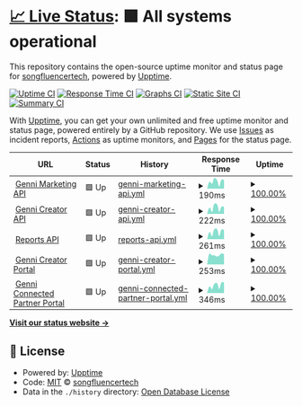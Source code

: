 # [📈 Live Status](https://status.genni.com/): <!--live status--> **🟩 All systems operational**

This repository contains the open-source uptime monitor and status page for [songfluencertech](https://status.genni.com/), powered by [Upptime](https://github.com/upptime/upptime).

[![Uptime CI](https://github.com/songfluencertech/status_page/workflows/Uptime%20CI/badge.svg)](https://github.com/songfluencertech/status_page/actions?query=workflow%3A%22Uptime+CI%22)
[![Response Time CI](https://github.com/songfluencertech/status_page/workflows/Response%20Time%20CI/badge.svg)](https://github.com/songfluencertech/status_page/actions?query=workflow%3A%22Response+Time+CI%22)
[![Graphs CI](https://github.com/songfluencertech/status_page/workflows/Graphs%20CI/badge.svg)](https://github.com/songfluencertech/status_page/actions?query=workflow%3A%22Graphs+CI%22)
[![Static Site CI](https://github.com/songfluencertech/status_page/workflows/Static%20Site%20CI/badge.svg)](https://github.com/songfluencertech/status_page/actions?query=workflow%3A%22Static+Site+CI%22)
[![Summary CI](https://github.com/songfluencertech/status_page/workflows/Summary%20CI/badge.svg)](https://github.com/songfluencertech/status_page/actions?query=workflow%3A%22Summary+CI%22)

With [Upptime](https://upptime.js.org), you can get your own unlimited and free uptime monitor and status page, powered entirely by a GitHub repository. We use [Issues](https://github.com/songfluencertech/status_page/issues) as incident reports, [Actions](https://github.com/songfluencertech/status_page/actions) as uptime monitors, and [Pages](https://status.genni.com/) for the status page.

<!--start: status pages-->
<!-- This summary is generated by Upptime (https://github.com/upptime/upptime) -->
<!-- Do not edit this manually, your changes will be overwritten -->
<!-- prettier-ignore -->
| URL | Status | History | Response Time | Uptime |
| --- | ------ | ------- | ------------- | ------ |
| <img alt="" src="https://icons.duckduckgo.com/ip3/portalapi.genni.com.ico" height="13"> [Genni Marketing API](https://portalapi.genni.com/api/v1/health-check) | 🟩 Up | [genni-marketing-api.yml](https://github.com/songfluencertech/status_page/commits/HEAD/history/genni-marketing-api.yml) | <details><summary><img alt="Response time graph" src="./graphs/genni-marketing-api/response-time-week.png" height="20"> 190ms</summary><br><a href="https://status.genni.com/history/genni-marketing-api"><img alt="Response time 173" src="https://img.shields.io/endpoint?url=https%3A%2F%2Fraw.githubusercontent.com%2Fsongfluencertech%2Fstatus_page%2FHEAD%2Fapi%2Fgenni-marketing-api%2Fresponse-time.json"></a><br><a href="https://status.genni.com/history/genni-marketing-api"><img alt="24-hour response time 225" src="https://img.shields.io/endpoint?url=https%3A%2F%2Fraw.githubusercontent.com%2Fsongfluencertech%2Fstatus_page%2FHEAD%2Fapi%2Fgenni-marketing-api%2Fresponse-time-day.json"></a><br><a href="https://status.genni.com/history/genni-marketing-api"><img alt="7-day response time 190" src="https://img.shields.io/endpoint?url=https%3A%2F%2Fraw.githubusercontent.com%2Fsongfluencertech%2Fstatus_page%2FHEAD%2Fapi%2Fgenni-marketing-api%2Fresponse-time-week.json"></a><br><a href="https://status.genni.com/history/genni-marketing-api"><img alt="30-day response time 159" src="https://img.shields.io/endpoint?url=https%3A%2F%2Fraw.githubusercontent.com%2Fsongfluencertech%2Fstatus_page%2FHEAD%2Fapi%2Fgenni-marketing-api%2Fresponse-time-month.json"></a><br><a href="https://status.genni.com/history/genni-marketing-api"><img alt="1-year response time 173" src="https://img.shields.io/endpoint?url=https%3A%2F%2Fraw.githubusercontent.com%2Fsongfluencertech%2Fstatus_page%2FHEAD%2Fapi%2Fgenni-marketing-api%2Fresponse-time-year.json"></a></details> | <details><summary><a href="https://status.genni.com/history/genni-marketing-api">100.00%</a></summary><a href="https://status.genni.com/history/genni-marketing-api"><img alt="All-time uptime 100.00%" src="https://img.shields.io/endpoint?url=https%3A%2F%2Fraw.githubusercontent.com%2Fsongfluencertech%2Fstatus_page%2FHEAD%2Fapi%2Fgenni-marketing-api%2Fuptime.json"></a><br><a href="https://status.genni.com/history/genni-marketing-api"><img alt="24-hour uptime 100.00%" src="https://img.shields.io/endpoint?url=https%3A%2F%2Fraw.githubusercontent.com%2Fsongfluencertech%2Fstatus_page%2FHEAD%2Fapi%2Fgenni-marketing-api%2Fuptime-day.json"></a><br><a href="https://status.genni.com/history/genni-marketing-api"><img alt="7-day uptime 100.00%" src="https://img.shields.io/endpoint?url=https%3A%2F%2Fraw.githubusercontent.com%2Fsongfluencertech%2Fstatus_page%2FHEAD%2Fapi%2Fgenni-marketing-api%2Fuptime-week.json"></a><br><a href="https://status.genni.com/history/genni-marketing-api"><img alt="30-day uptime 100.00%" src="https://img.shields.io/endpoint?url=https%3A%2F%2Fraw.githubusercontent.com%2Fsongfluencertech%2Fstatus_page%2FHEAD%2Fapi%2Fgenni-marketing-api%2Fuptime-month.json"></a><br><a href="https://status.genni.com/history/genni-marketing-api"><img alt="1-year uptime 100.00%" src="https://img.shields.io/endpoint?url=https%3A%2F%2Fraw.githubusercontent.com%2Fsongfluencertech%2Fstatus_page%2FHEAD%2Fapi%2Fgenni-marketing-api%2Fuptime-year.json"></a></details>
| <img alt="" src="https://icons.duckduckgo.com/ip3/api.genni.com.ico" height="13"> [Genni Creator API](https://api.genni.com/) | 🟩 Up | [genni-creator-api.yml](https://github.com/songfluencertech/status_page/commits/HEAD/history/genni-creator-api.yml) | <details><summary><img alt="Response time graph" src="./graphs/genni-creator-api/response-time-week.png" height="20"> 222ms</summary><br><a href="https://status.genni.com/history/genni-creator-api"><img alt="Response time 196" src="https://img.shields.io/endpoint?url=https%3A%2F%2Fraw.githubusercontent.com%2Fsongfluencertech%2Fstatus_page%2FHEAD%2Fapi%2Fgenni-creator-api%2Fresponse-time.json"></a><br><a href="https://status.genni.com/history/genni-creator-api"><img alt="24-hour response time 254" src="https://img.shields.io/endpoint?url=https%3A%2F%2Fraw.githubusercontent.com%2Fsongfluencertech%2Fstatus_page%2FHEAD%2Fapi%2Fgenni-creator-api%2Fresponse-time-day.json"></a><br><a href="https://status.genni.com/history/genni-creator-api"><img alt="7-day response time 222" src="https://img.shields.io/endpoint?url=https%3A%2F%2Fraw.githubusercontent.com%2Fsongfluencertech%2Fstatus_page%2FHEAD%2Fapi%2Fgenni-creator-api%2Fresponse-time-week.json"></a><br><a href="https://status.genni.com/history/genni-creator-api"><img alt="30-day response time 193" src="https://img.shields.io/endpoint?url=https%3A%2F%2Fraw.githubusercontent.com%2Fsongfluencertech%2Fstatus_page%2FHEAD%2Fapi%2Fgenni-creator-api%2Fresponse-time-month.json"></a><br><a href="https://status.genni.com/history/genni-creator-api"><img alt="1-year response time 196" src="https://img.shields.io/endpoint?url=https%3A%2F%2Fraw.githubusercontent.com%2Fsongfluencertech%2Fstatus_page%2FHEAD%2Fapi%2Fgenni-creator-api%2Fresponse-time-year.json"></a></details> | <details><summary><a href="https://status.genni.com/history/genni-creator-api">100.00%</a></summary><a href="https://status.genni.com/history/genni-creator-api"><img alt="All-time uptime 100.00%" src="https://img.shields.io/endpoint?url=https%3A%2F%2Fraw.githubusercontent.com%2Fsongfluencertech%2Fstatus_page%2FHEAD%2Fapi%2Fgenni-creator-api%2Fuptime.json"></a><br><a href="https://status.genni.com/history/genni-creator-api"><img alt="24-hour uptime 100.00%" src="https://img.shields.io/endpoint?url=https%3A%2F%2Fraw.githubusercontent.com%2Fsongfluencertech%2Fstatus_page%2FHEAD%2Fapi%2Fgenni-creator-api%2Fuptime-day.json"></a><br><a href="https://status.genni.com/history/genni-creator-api"><img alt="7-day uptime 100.00%" src="https://img.shields.io/endpoint?url=https%3A%2F%2Fraw.githubusercontent.com%2Fsongfluencertech%2Fstatus_page%2FHEAD%2Fapi%2Fgenni-creator-api%2Fuptime-week.json"></a><br><a href="https://status.genni.com/history/genni-creator-api"><img alt="30-day uptime 100.00%" src="https://img.shields.io/endpoint?url=https%3A%2F%2Fraw.githubusercontent.com%2Fsongfluencertech%2Fstatus_page%2FHEAD%2Fapi%2Fgenni-creator-api%2Fuptime-month.json"></a><br><a href="https://status.genni.com/history/genni-creator-api"><img alt="1-year uptime 100.00%" src="https://img.shields.io/endpoint?url=https%3A%2F%2Fraw.githubusercontent.com%2Fsongfluencertech%2Fstatus_page%2FHEAD%2Fapi%2Fgenni-creator-api%2Fuptime-year.json"></a></details>
| <img alt="" src="https://icons.duckduckgo.com/ip3/api.songfluencer.me.ico" height="13"> [Reports API](https://api.songfluencer.me/) | 🟩 Up | [reports-api.yml](https://github.com/songfluencertech/status_page/commits/HEAD/history/reports-api.yml) | <details><summary><img alt="Response time graph" src="./graphs/reports-api/response-time-week.png" height="20"> 261ms</summary><br><a href="https://status.genni.com/history/reports-api"><img alt="Response time 393" src="https://img.shields.io/endpoint?url=https%3A%2F%2Fraw.githubusercontent.com%2Fsongfluencertech%2Fstatus_page%2FHEAD%2Fapi%2Freports-api%2Fresponse-time.json"></a><br><a href="https://status.genni.com/history/reports-api"><img alt="24-hour response time 323" src="https://img.shields.io/endpoint?url=https%3A%2F%2Fraw.githubusercontent.com%2Fsongfluencertech%2Fstatus_page%2FHEAD%2Fapi%2Freports-api%2Fresponse-time-day.json"></a><br><a href="https://status.genni.com/history/reports-api"><img alt="7-day response time 261" src="https://img.shields.io/endpoint?url=https%3A%2F%2Fraw.githubusercontent.com%2Fsongfluencertech%2Fstatus_page%2FHEAD%2Fapi%2Freports-api%2Fresponse-time-week.json"></a><br><a href="https://status.genni.com/history/reports-api"><img alt="30-day response time 586" src="https://img.shields.io/endpoint?url=https%3A%2F%2Fraw.githubusercontent.com%2Fsongfluencertech%2Fstatus_page%2FHEAD%2Fapi%2Freports-api%2Fresponse-time-month.json"></a><br><a href="https://status.genni.com/history/reports-api"><img alt="1-year response time 393" src="https://img.shields.io/endpoint?url=https%3A%2F%2Fraw.githubusercontent.com%2Fsongfluencertech%2Fstatus_page%2FHEAD%2Fapi%2Freports-api%2Fresponse-time-year.json"></a></details> | <details><summary><a href="https://status.genni.com/history/reports-api">100.00%</a></summary><a href="https://status.genni.com/history/reports-api"><img alt="All-time uptime 100.00%" src="https://img.shields.io/endpoint?url=https%3A%2F%2Fraw.githubusercontent.com%2Fsongfluencertech%2Fstatus_page%2FHEAD%2Fapi%2Freports-api%2Fuptime.json"></a><br><a href="https://status.genni.com/history/reports-api"><img alt="24-hour uptime 100.00%" src="https://img.shields.io/endpoint?url=https%3A%2F%2Fraw.githubusercontent.com%2Fsongfluencertech%2Fstatus_page%2FHEAD%2Fapi%2Freports-api%2Fuptime-day.json"></a><br><a href="https://status.genni.com/history/reports-api"><img alt="7-day uptime 100.00%" src="https://img.shields.io/endpoint?url=https%3A%2F%2Fraw.githubusercontent.com%2Fsongfluencertech%2Fstatus_page%2FHEAD%2Fapi%2Freports-api%2Fuptime-week.json"></a><br><a href="https://status.genni.com/history/reports-api"><img alt="30-day uptime 100.00%" src="https://img.shields.io/endpoint?url=https%3A%2F%2Fraw.githubusercontent.com%2Fsongfluencertech%2Fstatus_page%2FHEAD%2Fapi%2Freports-api%2Fuptime-month.json"></a><br><a href="https://status.genni.com/history/reports-api"><img alt="1-year uptime 100.00%" src="https://img.shields.io/endpoint?url=https%3A%2F%2Fraw.githubusercontent.com%2Fsongfluencertech%2Fstatus_page%2FHEAD%2Fapi%2Freports-api%2Fuptime-year.json"></a></details>
| <img alt="" src="https://icons.duckduckgo.com/ip3/www.genni.com.ico" height="13"> [Genni Creator Portal](https://www.genni.com/) | 🟩 Up | [genni-creator-portal.yml](https://github.com/songfluencertech/status_page/commits/HEAD/history/genni-creator-portal.yml) | <details><summary><img alt="Response time graph" src="./graphs/genni-creator-portal/response-time-week.png" height="20"> 253ms</summary><br><a href="https://status.genni.com/history/genni-creator-portal"><img alt="Response time 313" src="https://img.shields.io/endpoint?url=https%3A%2F%2Fraw.githubusercontent.com%2Fsongfluencertech%2Fstatus_page%2FHEAD%2Fapi%2Fgenni-creator-portal%2Fresponse-time.json"></a><br><a href="https://status.genni.com/history/genni-creator-portal"><img alt="24-hour response time 268" src="https://img.shields.io/endpoint?url=https%3A%2F%2Fraw.githubusercontent.com%2Fsongfluencertech%2Fstatus_page%2FHEAD%2Fapi%2Fgenni-creator-portal%2Fresponse-time-day.json"></a><br><a href="https://status.genni.com/history/genni-creator-portal"><img alt="7-day response time 253" src="https://img.shields.io/endpoint?url=https%3A%2F%2Fraw.githubusercontent.com%2Fsongfluencertech%2Fstatus_page%2FHEAD%2Fapi%2Fgenni-creator-portal%2Fresponse-time-week.json"></a><br><a href="https://status.genni.com/history/genni-creator-portal"><img alt="30-day response time 410" src="https://img.shields.io/endpoint?url=https%3A%2F%2Fraw.githubusercontent.com%2Fsongfluencertech%2Fstatus_page%2FHEAD%2Fapi%2Fgenni-creator-portal%2Fresponse-time-month.json"></a><br><a href="https://status.genni.com/history/genni-creator-portal"><img alt="1-year response time 313" src="https://img.shields.io/endpoint?url=https%3A%2F%2Fraw.githubusercontent.com%2Fsongfluencertech%2Fstatus_page%2FHEAD%2Fapi%2Fgenni-creator-portal%2Fresponse-time-year.json"></a></details> | <details><summary><a href="https://status.genni.com/history/genni-creator-portal">100.00%</a></summary><a href="https://status.genni.com/history/genni-creator-portal"><img alt="All-time uptime 100.00%" src="https://img.shields.io/endpoint?url=https%3A%2F%2Fraw.githubusercontent.com%2Fsongfluencertech%2Fstatus_page%2FHEAD%2Fapi%2Fgenni-creator-portal%2Fuptime.json"></a><br><a href="https://status.genni.com/history/genni-creator-portal"><img alt="24-hour uptime 100.00%" src="https://img.shields.io/endpoint?url=https%3A%2F%2Fraw.githubusercontent.com%2Fsongfluencertech%2Fstatus_page%2FHEAD%2Fapi%2Fgenni-creator-portal%2Fuptime-day.json"></a><br><a href="https://status.genni.com/history/genni-creator-portal"><img alt="7-day uptime 100.00%" src="https://img.shields.io/endpoint?url=https%3A%2F%2Fraw.githubusercontent.com%2Fsongfluencertech%2Fstatus_page%2FHEAD%2Fapi%2Fgenni-creator-portal%2Fuptime-week.json"></a><br><a href="https://status.genni.com/history/genni-creator-portal"><img alt="30-day uptime 100.00%" src="https://img.shields.io/endpoint?url=https%3A%2F%2Fraw.githubusercontent.com%2Fsongfluencertech%2Fstatus_page%2FHEAD%2Fapi%2Fgenni-creator-portal%2Fuptime-month.json"></a><br><a href="https://status.genni.com/history/genni-creator-portal"><img alt="1-year uptime 100.00%" src="https://img.shields.io/endpoint?url=https%3A%2F%2Fraw.githubusercontent.com%2Fsongfluencertech%2Fstatus_page%2FHEAD%2Fapi%2Fgenni-creator-portal%2Fuptime-year.json"></a></details>
| <img alt="" src="https://icons.duckduckgo.com/ip3/portal.genni.com.ico" height="13"> [Genni Connected Partner Portal](https://portal.genni.com/sign-in) | 🟩 Up | [genni-connected-partner-portal.yml](https://github.com/songfluencertech/status_page/commits/HEAD/history/genni-connected-partner-portal.yml) | <details><summary><img alt="Response time graph" src="./graphs/genni-connected-partner-portal/response-time-week.png" height="20"> 346ms</summary><br><a href="https://status.genni.com/history/genni-connected-partner-portal"><img alt="Response time 289" src="https://img.shields.io/endpoint?url=https%3A%2F%2Fraw.githubusercontent.com%2Fsongfluencertech%2Fstatus_page%2FHEAD%2Fapi%2Fgenni-connected-partner-portal%2Fresponse-time.json"></a><br><a href="https://status.genni.com/history/genni-connected-partner-portal"><img alt="24-hour response time 468" src="https://img.shields.io/endpoint?url=https%3A%2F%2Fraw.githubusercontent.com%2Fsongfluencertech%2Fstatus_page%2FHEAD%2Fapi%2Fgenni-connected-partner-portal%2Fresponse-time-day.json"></a><br><a href="https://status.genni.com/history/genni-connected-partner-portal"><img alt="7-day response time 346" src="https://img.shields.io/endpoint?url=https%3A%2F%2Fraw.githubusercontent.com%2Fsongfluencertech%2Fstatus_page%2FHEAD%2Fapi%2Fgenni-connected-partner-portal%2Fresponse-time-week.json"></a><br><a href="https://status.genni.com/history/genni-connected-partner-portal"><img alt="30-day response time 286" src="https://img.shields.io/endpoint?url=https%3A%2F%2Fraw.githubusercontent.com%2Fsongfluencertech%2Fstatus_page%2FHEAD%2Fapi%2Fgenni-connected-partner-portal%2Fresponse-time-month.json"></a><br><a href="https://status.genni.com/history/genni-connected-partner-portal"><img alt="1-year response time 289" src="https://img.shields.io/endpoint?url=https%3A%2F%2Fraw.githubusercontent.com%2Fsongfluencertech%2Fstatus_page%2FHEAD%2Fapi%2Fgenni-connected-partner-portal%2Fresponse-time-year.json"></a></details> | <details><summary><a href="https://status.genni.com/history/genni-connected-partner-portal">100.00%</a></summary><a href="https://status.genni.com/history/genni-connected-partner-portal"><img alt="All-time uptime 100.00%" src="https://img.shields.io/endpoint?url=https%3A%2F%2Fraw.githubusercontent.com%2Fsongfluencertech%2Fstatus_page%2FHEAD%2Fapi%2Fgenni-connected-partner-portal%2Fuptime.json"></a><br><a href="https://status.genni.com/history/genni-connected-partner-portal"><img alt="24-hour uptime 100.00%" src="https://img.shields.io/endpoint?url=https%3A%2F%2Fraw.githubusercontent.com%2Fsongfluencertech%2Fstatus_page%2FHEAD%2Fapi%2Fgenni-connected-partner-portal%2Fuptime-day.json"></a><br><a href="https://status.genni.com/history/genni-connected-partner-portal"><img alt="7-day uptime 100.00%" src="https://img.shields.io/endpoint?url=https%3A%2F%2Fraw.githubusercontent.com%2Fsongfluencertech%2Fstatus_page%2FHEAD%2Fapi%2Fgenni-connected-partner-portal%2Fuptime-week.json"></a><br><a href="https://status.genni.com/history/genni-connected-partner-portal"><img alt="30-day uptime 100.00%" src="https://img.shields.io/endpoint?url=https%3A%2F%2Fraw.githubusercontent.com%2Fsongfluencertech%2Fstatus_page%2FHEAD%2Fapi%2Fgenni-connected-partner-portal%2Fuptime-month.json"></a><br><a href="https://status.genni.com/history/genni-connected-partner-portal"><img alt="1-year uptime 100.00%" src="https://img.shields.io/endpoint?url=https%3A%2F%2Fraw.githubusercontent.com%2Fsongfluencertech%2Fstatus_page%2FHEAD%2Fapi%2Fgenni-connected-partner-portal%2Fuptime-year.json"></a></details>

<!--end: status pages-->

[**Visit our status website →**](https://status.genni.com/)

## 📄 License

- Powered by: [Upptime](https://github.com/upptime/upptime)
- Code: [MIT](./LICENSE) © [songfluencertech](https://status.genni.com/)
- Data in the `./history` directory: [Open Database License](https://opendatacommons.org/licenses/odbl/1-0/)
